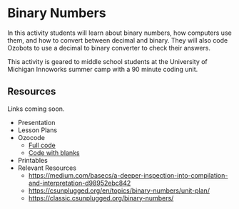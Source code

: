 # Binary Numbers

In this activity students will learn about binary numbers, how computers use them, and how to convert between decimal and binary. They will also code Ozobots to use a decimal to binary converter to check their answers. 

This activity is geared to middle school students at the University of Michigan Innoworks summer camp with a 90 minute coding unit.

## Resources
Links coming soon.
- Presentation
- Lesson Plans
- Ozocode
  - [Full code](decimalBinaryConverter.ozocode)
  - [Code with blanks](decimalBinaryConverter_Blanks.ozocode)
- Printables
- Relevant Resources
  - https://medium.com/basecs/a-deeper-inspection-into-compilation-and-interpretation-d98952ebc842
  - https://csunplugged.org/en/topics/binary-numbers/unit-plan/
  - https://classic.csunplugged.org/binary-numbers/
